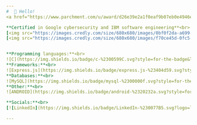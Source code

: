```yaml
---
#  👋 Hello!
<a href="https://www.parchment.com/u/award/d26e39e2a1f0eaf9b07eb0e4946e18d2">🎓Queens College Class of 2023</a><br>💻 Bachelor of Arts in Computer Science<br>👩‍💻 Happily coding since 2018<br>

**Certified in Google cybersecurity and IBM software engineering**<br>
[<img src="https://images.credly.com/size/680x680/images/0bf0f2da-a699-4c82-82e2-56dcf1f2e1c7/image.png" width="100" height="100">](https://www.credly.com/earner/earned/badge/aab84366-9a4a-4d4f-a2e3-2cddc2d2c115)
[<img src="https://images.credly.com/size/680x680/images/f70ce45d-0fc5-4e82-a49c-10386b3b5b08/image.png" width="100" height="100">](https://www.credly.com/earner/earned/badge/6d692850-630f-4211-8f63-d5c2c36bcadd)


**Programming languages:**<br>
![C](https://img.shields.io/badge/c-%2300599C.svg?style=for-the-badge&logo=c&logoColor=white) ![C++](https://img.shields.io/badge/c++-%2300599C.svg?style=for-the-badge&logo=c%2B%2B&logoColor=white) ![CSS3](https://img.shields.io/badge/css3-%231572B6.svg?style=for-the-badge&logo=css3&logoColor=white) ![HTML5](https://img.shields.io/badge/html5-%23E34F26.svg?style=for-the-badge&logo=html5&logoColor=white) ![Java](https://img.shields.io/badge/java-%23ED8B00.svg?style=for-the-badge&logo=openjdk&logoColor=white) ![JavaScript](https://img.shields.io/badge/javascript-%23323330.svg?style=for-the-badge&logo=javascript&logoColor=%23F7DF1E) ![Python](https://img.shields.io/badge/python-3670A0?style=for-the-badge&logo=python&logoColor=ffdd54)<br>
**Frameworks:**<br>
![Express.js](https://img.shields.io/badge/express.js-%23404d59.svg?style=for-the-badge&logo=express&logoColor=%2361DAFB) ![Flask](https://img.shields.io/badge/flask-%23000.svg?style=for-the-badge&logo=flask&logoColor=white) <br>
**Databases:**<br>
![MySQL](https://img.shields.io/badge/mysql-%2300000f.svg?style=for-the-badge&logo=mysql&logoColor=white) ![Pandas](https://img.shields.io/badge/pandas-%23150458.svg?style=for-the-badge&logo=pandas&logoColor=white)<br>
**Other:**<br>
![ANDROID](https://img.shields.io/badge/android-%2320232a.svg?style=for-the-badge&logo=android&logoColor=%a4c639) ![GIT](https://img.shields.io/badge/Git-fc6d26?style=for-the-badge&logo=git&logoColor=white) ![LINUX](https://img.shields.io/badge/Linux-FCC624?style=for-the-badge&logo=linux&logoColor=black)<br>

**Socials:**<br>
[![LinkedIn](https://img.shields.io/badge/LinkedIn-%230077B5.svg?logo=linkedin&logoColor=white)](https://linkedin.com/in/alyssaayala1105) [![YouTube](https://img.shields.io/badge/YouTube-%23FF0000.svg?logo=YouTube&logoColor=white)](https://youtube.com/@alyssaayala1) 

---
```

<!-- ( Created with help from https://gprm.itsvg.in ) -->
